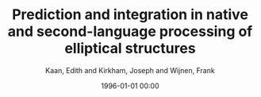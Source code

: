 ---
layout: post
title: Prediction and integration in native and second-language processing of elliptical structures

date: 1996-01-01 00:00
author: Kaan, Edith and Kirkham, Joseph and Wijnen, Frank
tags: ["lan","ellipsis","late negativity","predictive processing","second-language processing"]
journal: Bilingualism

link: https://doi.org/10.1017/S1366728914000844

year: 2016
---